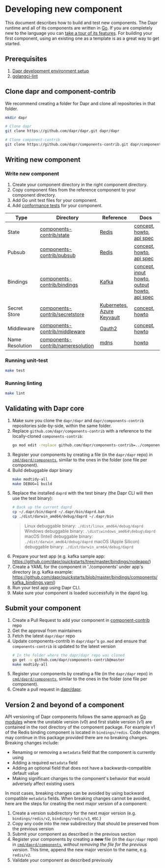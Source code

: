 # Developing new component

This document describes how to build and test new components. The Dapr runtime and all of its components are written in [Go](https://golang.org/). If you are completely new to the language you can [take a tour of its features](https://tour.golang.org/). For building your first component, using an existing one as a template is as a great way to get started.

## Prerequisites

1. [Dapr development environment setup](https://github.com/dapr/dapr/blob/master/docs/development/setup-dapr-development-env.md)
2. [golangci-lint](https://golangci-lint.run/usage/install/#local-installation)

## Clone dapr and component-contrib

We recommend creating a folder for Dapr and clone all repositories in that folder.

```bash
mkdir dapr

# Clone dapr
git clone https://github.com/dapr/dapr.git dapr/dapr

# Clone component-contrib
git clone https://github.com/dapr/components-contrib.git dapr/components-contrib

```

## Writing new component

### Write new component

1. Create your component directory in the right component directory.
2. Copy component files from the reference component to your component directory.
3. Add Go unit test files for your component.
4. Add [conformance tests](/tests/conformance/README.md) for your component.

| Type | Directory | Reference | Docs |
|------|-----------|--------------------------|------|
| State | [components-contrib/state](https://github.com/dapr/components-contrib/tree/master/state) | [Redis](https://github.com/dapr/components-contrib/tree/master/state/redis) | [concept](https://docs.dapr.io/developing-applications/building-blocks/state-management/state-management-overview/), [howto](https://docs.dapr.io/developing-applications/building-blocks/state-management/howto-get-save-state/), [api spec](https://docs.dapr.io/reference/api/state_api/) |
| Pubsub | [components-contrib/pubsub](https://github.com/dapr/components-contrib/tree/master/pubsub) | [Redis](https://github.com/dapr/components-contrib/tree/master/pubsub/redis) | [concept](https://docs.dapr.io/developing-applications/building-blocks/pubsub/pubsub-overview/), [howto](https://docs.dapr.io/developing-applications/building-blocks/pubsub/howto-publish-subscribe/), [api spec](https://docs.dapr.io/reference/api/pubsub_api/) |
| Bindings | [components-contrib/bindings](https://github.com/dapr/components-contrib/tree/master/bindings) | [Kafka](https://github.com/dapr/components-contrib/tree/master/bindings/kafka) | [concept](https://docs.dapr.io/developing-applications/building-blocks/bindings/bindings-overview/), [input howto](https://docs.dapr.io/developing-applications/building-blocks/bindings/howto-triggers/), [output howto](https://docs.dapr.io/developing-applications/building-blocks/bindings/howto-bindings/), [api spec](https://docs.dapr.io/reference/api/bindings_api/) |
| Secret Store | [components-contrib/secretstore](https://github.com/dapr/components-contrib/tree/master/secretstores) | [Kubernetes](https://github.com/dapr/components-contrib/tree/master/secretstores/kubernetes), [Azure Keyvault](https://github.com/dapr/components-contrib/tree/master/secretstores/azure/keyvault) | [concept](https://docs.dapr.io/developing-applications/building-blocks/secrets/secrets-overview/), [howto](https://docs.dapr.io/developing-applications/building-blocks/secrets/howto-secrets/)|
| Middleware | [components-contrib/middleware](https://github.com/dapr/components-contrib/tree/master/middleware) | [Oauth2](https://github.com/dapr/components-contrib/blob/master/middleware/http/oauth2/oauth2_middleware.go) | [concept](https://docs.dapr.io/concepts/middleware-concept/), [howto](https://docs.dapr.io/operations/security/oauth/) |
| Name Resolution | [components-contrib/nameresolution](https://github.com/dapr/components-contrib/tree/master/nameresolution) | [mdns](https://github.com/dapr/components-contrib/blob/master/nameresolution/mdns/mdns.go) | [howto](https://docs.dapr.io/developing-applications/building-blocks/service-invocation/howto-invoke-discover-services/) |

### Running unit-test

```bash
make test
```

### Running linting

```bash
make lint
```

## Validating with Dapr core

1. Make sure you clone the `dapr/dapr` and `dapr/components-contrib` repositories side-by-side, within the same folder.
1. Replace `github.com/dapr/components-contrib` with a reference to the locally-cloned `components-contrib`:
   ```bash
   go mod edit -replace github.com/dapr/components-contrib=../components-contrib
   ```
1. Register your components by creating a file (in the `dapr/dapr` repo) in [`cmd/daprd/components`](https://github.com/dapr/dapr/tree/master/cmd/daprd/components), similar to the ones in the folder (one file per component).
1. Build debuggable dapr binary
   ```bash
   make modtidy-all
   make DEBUG=1 build
   ```
1. Replace the installed `daprd` with the test binary (the Dapr CLI will then use the test binary):
   ```bash
   # Back up the current daprd
   cp ~/.dapr/bin/daprd ~/.dapr/bin/daprd.bak
   cp ./dist/darwin_amd64/debug/daprd ~/.dapr/bin
   ```
   > Linux debuggable binary: `./dist/linux_amd64/debug/daprd`
   > Windows debuggable binary: `.\dist\windows_amd64\debug\daprd`
   > macOS (Intel) debuggable binary: `./dist/darwin_amd64/debug/daprd`
   > macOS (Apple Silicon) debuggable binary: `./dist/darwin_arm64/debug/daprd`
1. Prepare your test app (e.g. kafka sample app: https://github.com/dapr/quickstarts/tree/master/bindings/nodeapp/)
1. Create a YAML for the component in './components' under app's directory (e.g. kafka example: https://github.com/dapr/quickstarts/blob/master/bindings/components/kafka_bindings.yaml)
1. Run your test app using Dapr CLI.
1. Make sure your component is loaded successfully in the daprd log.

## Submit your component

1. Create a Pull Request to add your component in [component-contrib](https://github.com/dapr/components-contrib/pulls) repo
1. Get the approval from maintainers
1. Fetch the latest `dapr/dapr` repo
1. Update components-contrib in `dapr/dapr`'s `go.mod` and ensure that `components-contrib` is updated to the latest version
   ```bash
   # In the folder where the dapr/dapr repo was cloned
   go get -u github.com/dapr/components-contrib@master
   make modtidy-all
   ```
1. Register your components by creating a file (in the `dapr/dapr` repo) in [`cmd/daprd/components`](https://github.com/dapr/dapr/tree/master/cmd/daprd/components), similar to the ones in the folder (one file per component).
1. Create a pull request in [dapr/dapr](https://github.com/dapr/dapr/pulls).

## Version 2 and beyond of a component

API versioning of Dapr components follows the same approach as [Go modules](https://blog.golang.org/v2-go-modules) where the unstable version (v0) and first stable version (v1) are contained in the root directory of the component package.  For example v1 of the Redis binding component is located in `bindings/redis`. Code changes may continue in this package provided there are no breaking changes. Breaking changes include:

* Renaming or removing a `metadata` field that the component is currently using
* Adding a required `metadata` field
* Adding an optional field that does not have a backwards-compatible default value
* Making significant changes to the component's behavior that would adversely affect existing users

In most cases, breaking changes can be avoided by using backward compatible `metadata` fields. When breaking changes cannot be avoided, here are the steps for creating the next major version of a component:

1. Create a version subdirectory for the next major version (e.g. `bindings/redis/v2`, `bindings/redis/v3`, etc.)
1. Copy any code into the new subdirectory that should be preserved from the previous version
1. Submit your component as described in the previous section
1. Register your components by creating a **new** file (in the `dapr/dapr` repo) in [`cmd/daprd/components`](https://github.com/dapr/dapr/tree/master/cmd/daprd/components), *without removing the file for the previous version*. This time, append the new major version to the name, e.g. `redis/v2`.
1. Validate your component as described previously
